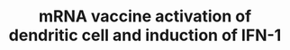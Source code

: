 ---
annotations:
- id: PW:0000013
  parent: disease pathway
  type: Pathway Ontology
  value: disease pathway
- id: DOID:0080600
  parent: disease by infectious agent
  type: Disease Ontology
  value: COVID-19
- id: CL:0000451
  parent: native cell
  type: Cell Type Ontology
  value: dendritic cell
- id: CL:0000625
  parent: native cell
  type: Cell Type Ontology
  value: CD8-positive, alpha-beta T cell
- id: CL:0000624
  parent: native cell
  type: Cell Type Ontology
  value: CD4-positive, alpha-beta T cell
authors:
- NhungP
- Eweitz
- Egonw
- AlexanderPico
citedin: ''
communities:
- COVID19
description: After uptake, mRNA is translated into spike protein and presented as
  cell-surface MHC-bound peptides to CD4+ and CD8+ T cells. Cytosolic sensing of RNA
  by RIG-I and MDA5 plus TLR binding within endosomes leads to activation of IFN regulatory
  factor 3/7 (IRF3/7) and nuclear factor κB (NF-κB), which bind to DNA inducing gene
  transcription, and production of IFN-I and proinflammatory cytokines, respectively
last-edited: 2024-03-16
ndex: null
organisms:
- Homo sapiens
redirect_from:
- /index.php/Pathway:WP5187
- /instance/WP5187
- /instance/WP5187_r129216
revision: r129216
schema-jsonld:
- '@context': https://schema.org/
  '@id': https://wikipathways.github.io/pathways/WP5187.html
  '@type': Dataset
  creator:
    '@type': Organization
    name: WikiPathways
  description: After uptake, mRNA is translated into spike protein and presented as
    cell-surface MHC-bound peptides to CD4+ and CD8+ T cells. Cytosolic sensing of
    RNA by RIG-I and MDA5 plus TLR binding within endosomes leads to activation of
    IFN regulatory factor 3/7 (IRF3/7) and nuclear factor κB (NF-κB), which bind to
    DNA inducing gene transcription, and production of IFN-I and proinflammatory cytokines,
    respectively
  keywords:
  - IRF-7
  - IRF3
  - MAVS
  - MDA5
  - NF-kB
  - RIG-I (DDX58)
  - S peptide presentation
  - Spike Protein
  - T cell receptor
  - TLR3
  - TLR7
  - TLR8
  license: CC0
  name: mRNA vaccine activation of dendritic cell and induction of IFN-1
seo: CreativeWork
title: mRNA vaccine activation of dendritic cell and induction of IFN-1
wpid: WP5187
---